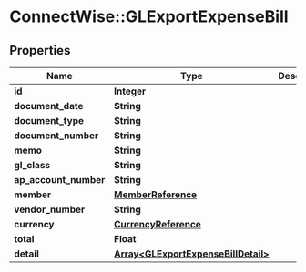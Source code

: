 # ConnectWise::GLExportExpenseBill

## Properties
Name | Type | Description | Notes
------------ | ------------- | ------------- | -------------
**id** | **Integer** |  | [optional] 
**document_date** | **String** |  | [optional] 
**document_type** | **String** |  | [optional] 
**document_number** | **String** |  | [optional] 
**memo** | **String** |  | [optional] 
**gl_class** | **String** |  | [optional] 
**ap_account_number** | **String** |  | [optional] 
**member** | [**MemberReference**](MemberReference.md) |  | [optional] 
**vendor_number** | **String** |  | [optional] 
**currency** | [**CurrencyReference**](CurrencyReference.md) |  | [optional] 
**total** | **Float** |  | [optional] 
**detail** | [**Array&lt;GLExportExpenseBillDetail&gt;**](GLExportExpenseBillDetail.md) |  | [optional] 


